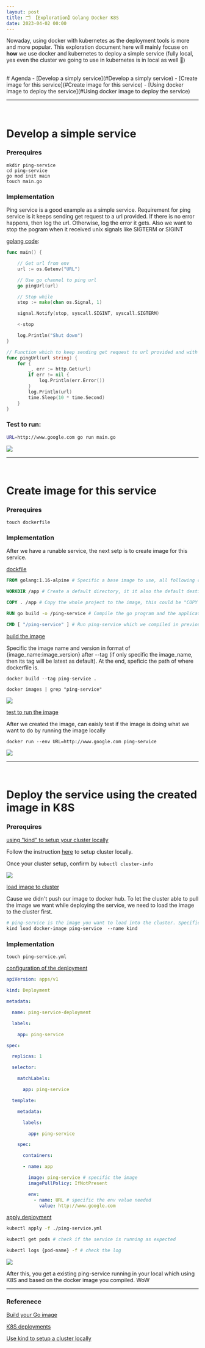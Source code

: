 ```yaml
---
layout: post
title: 🗂 【Exploration】Golang Docker K8S
date: 2023-04-02 00:00
---
```


Nowaday, using docker with kubernetes as the deployment tools is more and more popular. This exploration document here will mainly focuse on **how** we use docker and kubernetes to deploy a simple service (fully local, yes even the cluster we going to use in kubernetes is in local as well 🥳)

<br />
# Agenda
- [Develop a simply service](#Develop a simply service)
- [Create image for this service](#Create image for this service)
- [Using docker image to deploy the service](#Using docker image to deploy the service)

---

&nbsp;
# Develop a simple service
### Prerequires
```
mkdir ping-service
cd ping-service
go mod init main
touch main.go
```
### Implementation
Ping service is a good example as a simple service. Requirement for ping service is it keeps sending get request to a url provided. If there is no error happens, then log the url. Otherwise, log the error it gets. Also we want to stop the pogram when it received unix signals like SIGTERM or SIGINT

<ins>golang code</ins>:
```go
func main() {

	// Get url from env
	url := os.Getenv("URL")

    // Use go channel to ping url
	go pingUrl(url)

    // Stop while 
	stop := make(chan os.Signal, 1)

	signal.Notify(stop, syscall.SIGINT, syscall.SIGTERM)

	<-stop

	log.Println("Shut down")
}

// Function which to keep sending get request to url provided and with 10 seconds sleep before next request
func pingUrl(url string) {
	for {
		_, err := http.Get(url)
		if err != nil {
			log.Println(err.Error())
		}
		log.Println(url)
		time.Sleep(10 * time.Second)
	}
}
```

### Test to run:
```bash
URL=http://www.google.com go run main.go
```
![](https://typora-1302119905.cos.ap-nanjing.myqcloud.com/Coding/Ping-Service.png)

---

&nbsp;
# Create image for this service
### Prerequires
```
touch dockerfile
```

### Implementation
After we have a runable service, the next setp is to create image for this service.

<ins>dockfile</ins>
```dockerfile
FROM golang:1.16-alpine # Specific a base image to use, all following command is running under this base image. Here we use golang image cause our project is written in golang

WORKDIR /app # Create a default directory, it it also the default destination for following command

COPY . /app # Copy the whole project to the image, this could be "COPY . ./" as well, cause we already set up /app as the default destination

RUN go build -o /ping-service # Compile the go program and the application binary name is "ping-service"

CMD [ "/ping-service" ] # Run ping-service which we compiled in previous step
```

<ins>build the image</ins>

Specific the image name and version in format of {image_name:image_version} after --tag (if only specific the image_name, then its tag will be latest as default). At the end, speficic the path of where dockerfile is. 
```command
docker build --tag ping-service .

docker images | grep "ping-service"
```
![](https://typora-1302119905.cos.ap-nanjing.myqcloud.com/Coding/Ping-service-build-image.png)

<ins>test to run the image</ins>

After we created the image, can eaisly test if the image is doing what we want to do by running the image locally
```command
docker run --env URL=http://www.google.com ping-service
```
![](https://typora-1302119905.cos.ap-nanjing.myqcloud.com/Coding/Ping-service-run-image.png)

---

&nbsp;
# Deploy the service using the created image in K8S

### Prerequires
<ins>using "kind" to setup your cluster locally</ins>

Follow the instruction [here](https://kind.sigs.k8s.io/docs/user/quick-start/) to setup cluster locally. 

Once your cluster setup, confirm by `kubectl cluster-info`

![](https://typora-1302119905.cos.ap-nanjing.myqcloud.com/Coding/Ping-service-kind-cluster.png)

<ins>load image to cluster</ins>

Cause we didn't push our image to docker hub. To let the cluster able to pull the image we want while deploying the service, we need to load the image to the cluster first.
```dockerfile
# ping-service is the image you want to load into the cluster. Specific the name of cluster after --name
kind load docker-image ping-service  --name kind
```

### Implementation
```
touch ping-service.yml
```
<ins>configuration of the deployment</ins>
```yml
apiVersion: apps/v1

kind: Deployment

metadata:

  name: ping-service-deployment

  labels:

    app: ping-service

spec:

  replicas: 1

  selector:

    matchLabels:

      app: ping-service

  template:

    metadata:

      labels:

        app: ping-service

    spec:

      containers:

      - name: app

        image: ping-service # specific the image 
        imagePullPolicy: IfNotPresent

        env:
          - name: URL # specific the env value needed
            value: http://www.google.com

```
<ins>apply deployment</ins>
```bash
kubectl apply -f ./ping-service.yml

kubectl get pods # check if the service is running as expected

kubectl logs {pod-name} -f # check the log
```
![](https://typora-1302119905.cos.ap-nanjing.myqcloud.com/Coding/Ping-serevice-final.png)

After this, you get a existing ping-service running in your local which using K8S and based on the docker image you compiled. WoW

---
### Referenece
[Build your Go image](https://docs.docker.com/language/golang/build-images/)

[K8S deployments](https://kubernetes.io/docs/concepts/workloads/controllers/deployment/)

[Use kind to setup a cluster locally](https://kind.sigs.k8s.io/docs/user/quick-start/)